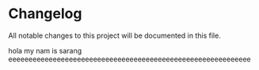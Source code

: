 # Changelog
All notable changes to this project will be documented in this file.

hola my nam is sarang
eeeeeeeeeeeeeeeeeeeeeeeeeeeeeeeeeeeeeeeeeeeeeeeeeeeeeeeeeeee
